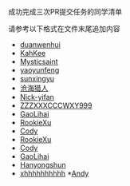 ﻿成功完成三次PR提交任务的同学清单

请参考以下格式在文件末尾追加内容

* [duanwenhui](users/duanwenhuiIMAU.md)
* [KahKee](KahKee.md)
* [Mysticsaint](users/Mysticsaint.md)
* [yaoyunfeng](yyf.md)
* [sunxingyu](users/1004701224.md)
* [沧海猎人](users/zhangqixun.md)
* [Nick-yifan](users/Nick-yifan.md)
* [ZZZXXXCCCWXY999](ZZZXXXCCCWXY999.md)
* [GaoLihai](lihai.md)
* [RookieXu](xh1315099.md)
* [Cody](Cody.md)
* [RookieXu](RookieXu.md)
* [Cody](users/Relyonyou.md)
* [GaoLihai](users/GAOSILIHAI.md)
* [Hanyongshun](/Hanyongshun.md)
* [xhhhhhhhhhh](xh.md)
*[Andy](Andy.md)

